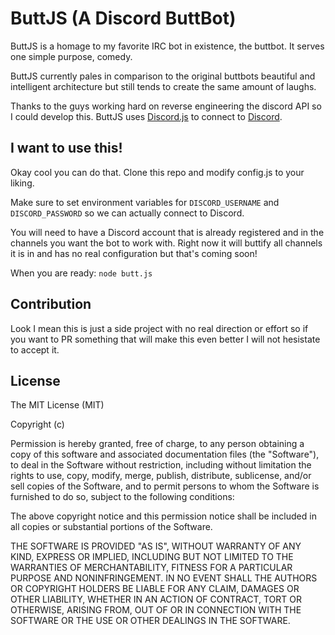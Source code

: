 ButtJS (A Discord ButtBot)
==========================
ButtJS is a homage to my favorite IRC bot in existence, the buttbot. It serves one simple purpose, comedy.

ButtJS currently pales in comparison to the original buttbots beautiful and intelligent architecture but still tends to create the same amount of laughs.

Thanks to the guys working hard on reverse engineering the discord API so I could develop this. ButtJS uses [Discord.js](https://github.com/discord-js/discord.js) to connect to [Discord](https://discordapp.com/).

I want to use this!
-------------------
Okay cool you can do that. Clone this repo and modify config.js to your liking.

Make sure to set environment variables for `DISCORD_USERNAME` and `DISCORD_PASSWORD` so we can actually connect to Discord.

You will need to have a Discord account that is already registered and in the channels you want the bot to work with. Right now it will buttify all channels it is in and has no real configuration but that's coming soon!

When you are ready: `node butt.js`

Contribution
------------
Look I mean this is just a side project with no real direction or effort so if you want to PR something that will make this even better I will not hesistate to accept it.

License
-------
The MIT License (MIT)

Copyright (c) <year> <copyright holders>

Permission is hereby granted, free of charge, to any person obtaining a copy
of this software and associated documentation files (the "Software"), to deal
in the Software without restriction, including without limitation the rights
to use, copy, modify, merge, publish, distribute, sublicense, and/or sell
copies of the Software, and to permit persons to whom the Software is
furnished to do so, subject to the following conditions:

The above copyright notice and this permission notice shall be included in
all copies or substantial portions of the Software.

THE SOFTWARE IS PROVIDED "AS IS", WITHOUT WARRANTY OF ANY KIND, EXPRESS OR
IMPLIED, INCLUDING BUT NOT LIMITED TO THE WARRANTIES OF MERCHANTABILITY,
FITNESS FOR A PARTICULAR PURPOSE AND NONINFRINGEMENT. IN NO EVENT SHALL THE
AUTHORS OR COPYRIGHT HOLDERS BE LIABLE FOR ANY CLAIM, DAMAGES OR OTHER
LIABILITY, WHETHER IN AN ACTION OF CONTRACT, TORT OR OTHERWISE, ARISING FROM,
OUT OF OR IN CONNECTION WITH THE SOFTWARE OR THE USE OR OTHER DEALINGS IN
THE SOFTWARE.
